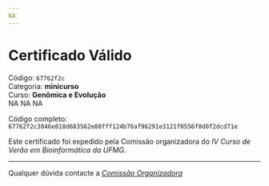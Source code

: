 ```yaml
---
NA
---
```


# Certificado Válido

Código: `67762f2c`<br>
Categoria: **minicurso**<br>
Curso: **Genômica e Evolução**<br>
NA
NA
NA


Código completo: `67762f2c3846e818d683562e80fff124b76af96291e3121f0556f0d0f2dcd71e`


Este certificado foi expedido pela Comissão organizadora do *IV Curso de Verão em Bioinformática da UFMG*.

----

Qualquer dúvida contacte a [_Comissão Organizadora_](<mailto:cursobioinfoufmg@gmail.com$subject=[Certificados]>)

